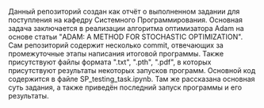 Данный репозиторий создан как отчёт о выполненном задании для поступления на кафедру Системного Программирования.
Основная задача заключается в реализации алгоритма оптимизатора Adam на основе статьи "ADAM: A METHOD FOR STOCHASTIC OPTIMIZATION".
Сам репозиторий содержит несколько commit, отвечающих за промежуточные этапы написания итоговой программы.
Также присутствуют файлы формата ".txt", ".pth", ".pdf", в которых присутствуют результаты некоторых запусков программ. 
Основной код содержится в файле SP_testing_task.ipynb. Там же рассказана основная суть задания, а также приведён последний запуск программы и его результаты.
